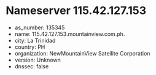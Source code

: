 # Nameserver 115.42.127.153

* as_number: 135345
* name: 115.42.127.153.mountainview.com.ph.
* city: La Trinidad
* country: PH
* organization: NewMountainView Satellite Corporation
* version: Unknown
* dnssec: false
